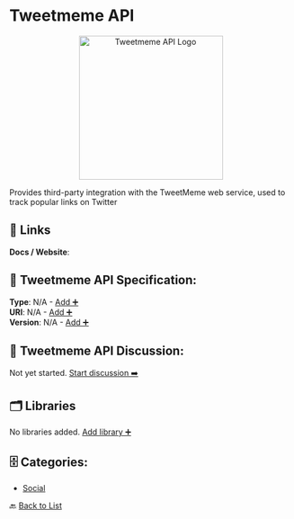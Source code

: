 # Tweetmeme API
<p align="center">
    <img width="256" src="https://raw.githubusercontent.com/apis-list/apis-list/main/apis/tweetmeme-api/logo_256x256.png" alt="Tweetmeme API Logo"/>
</p>
Provides third-party integration with the TweetMeme web service, used to track popular links on Twitter

##  🔗 Links
**Docs / Website**: 

## 🧬 Tweetmeme API Specification:
**Type**: N/A - [Add ➕](https://github.com/apis-list/apis-list/edit/main/apis.yaml#L20431)  
**URI**: N/A - [Add ➕](https://github.com/apis-list/apis-list/edit/main/apis.yaml#L20431)  
**Version**: N/A - [Add ➕](https://github.com/apis-list/apis-list/edit/main/apis.yaml#L20431)

## 💬 Tweetmeme API Discussion:
Not yet started. [Start discussion ➡️](https://github.com/apis-list/apis-list/discussions/new)

## 🗂️ Libraries

No libraries added. [Add library ➕](https://github.com/apis-list/apis-list/edit/main/apis.yaml#L20431)    


## 🗄️ Categories:
- [Social](https://github.com/apis-list/apis-list#social-)

🔙  [Back to List](https://github.com/apis-list/apis-list)
